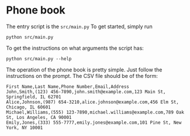 # Phone book 

The entry script is the `src/main.py`
To get started, simply run 

```python src/main.py```

To get the instructions on what arguments the script has:

```python src/main.py --help```

The operation of the phone book is pretty simple. Just follow the instructions on the prompt.
The CSV file should be of the form:

```
First Name,Last Name,Phone Number,Email,Address
John,Smith,(123) 456-7890,john.smith@example.com,123 Main St, Springfield, IL 62701
Alice,Johnson,(987) 654-3210,alice.johnson@example.com,456 Elm St, Chicago, IL 60601
Michael,Williams,(555) 123-7890,michael.williams@example.com,789 Oak St, Los Angeles, CA 90001
Emily,Jones,(333) 555-7777,emily.jones@example.com,101 Pine St, New York, NY 10001
```
